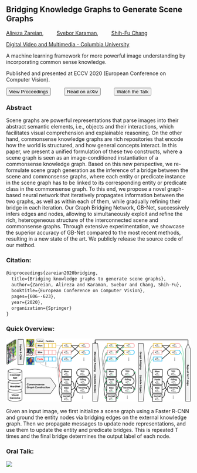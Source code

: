 ## Bridging Knowledge Graphs to Generate Scene Graphs

[Alireza Zareian](https://www.linkedin.com/in/az2407/), &nbsp; &nbsp; &nbsp; &nbsp; 
[Svebor Karaman](http://www.sveborkaraman.com/), &nbsp; &nbsp; &nbsp; &nbsp; 
[Shih-Fu Chang](https://www.ee.columbia.edu/~sfchang/)

[Digital Video and Multimedia - Columbia University](https://www.ee.columbia.edu/ln/dvmm/)

A machine learning framework for more powerful image understanding by incorporating common sense knowledge.

Published and presented at ECCV 2020 (European Conference on Computer Vision).

<a href="https://link.springer.com/chapter/10.1007/978-3-030-58592-1_36"><button>View Proceedings</button></a>
&nbsp; &nbsp; &nbsp; &nbsp; 
<a href="https://arxiv.org/abs/2001.02314"><button>Read on arXiv</button></a>
&nbsp; &nbsp; &nbsp; &nbsp; 
<a href="https://www.youtube.com/watch?v=wGPWYD1vU98"><button>Watch the Talk</button></a>

### Abstract

Scene graphs are powerful representations that parse images into their abstract semantic elements, i.e., objects and their interactions, which facilitates visual comprehension and explainable reasoning. On the other hand, commonsense knowledge graphs are rich repositories that encode how the world is structured, and how general concepts interact. In this paper, we present a unified formulation of these two constructs, where a scene graph is seen as an image-conditioned instantiation of a commonsense knowledge graph. Based on this new perspective, we re-formulate scene graph generation as the inference of a bridge between the scene and commonsense graphs, where each entity or predicate instance in the scene graph has to be linked to its corresponding entity or predicate class in the commonsense graph. To this end, we propose a novel graph-based neural network that iteratively propagates information between the two graphs, as well as within each of them, while gradually refining their bridge in each iteration. Our Graph Bridging Network, GB-Net, successively infers edges and nodes, allowing to simultaneously exploit and refine the rich, heterogeneous structure of the interconnected scene and commonsense graphs. Through extensive experimentation, we showcase the superior accuracy of GB-Net compared to the most recent methods, resulting in a new state of the art. We publicly release the source code of our method.

### Citation:
```
@inproceedings{zareian2020bridging,
  title={Bridging knowledge graphs to generate scene graphs},
  author={Zareian, Alireza and Karaman, Svebor and Chang, Shih-Fu},
  booktitle={European Conference on Computer Vision},
  pages={606--623},
  year={2020},
  organization={Springer}
}
```

### Quick Overview:

![Method](gbnet-method.png)

Given an input image, we first initialize a scene graph using a Faster R-CNN and ground the entity nodes via bridging edges on the external knowledge graph. Then we propagate messages to update node representations, and use them to update the entity and predicate bridges. This is repeated T times and the final bridge determines the output label of each node.

### Oral Talk:

[<img src="https://i.ytimg.com/vi/wGPWYD1vU98/hqdefault.jpg">](https://www.youtube.com/watch?v=wGPWYD1vU98)


